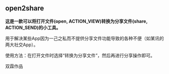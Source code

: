 ## open2share

**这是一款可以将打开文件(open, ACTION_VIEW)转换为分享文件(share, ACTION_SEND)的小工具。**

用于解决某些App因为一己之私而不提供分享文件功能导致的各种不便（如某讯的两大社交App）。

使用方法：在打开文件时选择“转换为分享文件”，然后再进行分享操作即可。

双霖作品